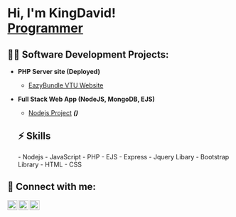 <h1>Hi, I'm KingDavid! <br/><a href="https://github.com/kingchi005">Programmer</a>
<!--   <a href="https://www.linkedin.com/in/joshmadakor/"></a>, <a href="https://www.youtube.com/c/joshmadakor">YouTuber</a></h1> -->

<h2>👨‍💻 Software Development Projects:</h2>

- <b>PHP Server site (Deployed)</b>
  - [EazyBundle VTU Website](https://eazybundle.infinityfreeapp.com/)
- <b>Full Stack Web App (NodeJS, MongoDB, EJS)</b>
  - [Nodejs Project](https://github.com/kingchi005/Nodejs-site) <b><i>()</b></i>

  <h2>⚡ Skills</h2>
  - Nodejs
  - JavaScript
  - PHP
  - EJS
  - Express
  - Jquery Libary
  - Bootstrap Library
  - HTML
  - CSS

<h2> 🤳 Connect with me:</h2>

<!-- [<img align="left" alt="kingchi005 | YouTube" width="22px" src="https://cdn.jsdelivr.net/npm/simple-icons@v3/icons/youtube.svg" />][youtube] -->
[<img align="left" alt="kingchi005 | Twitter" width="22px" src="https://cdn.jsdelivr.net/npm/simple-icons@v3/icons/twitter.svg" />][twitter]
[<img align="left" alt="kingchi005 | LinkedIn" width="22px" src="https://cdn.jsdelivr.net/npm/simple-icons@v3/icons/linkedin.svg" />][linkedin]
[<img align="left" alt="kingchi005 | Instagram" width="22px" src="https://cdn.jsdelivr.net/npm/simple-icons@v3/icons/whatsapp.svg" />][whatsapp]

[twitter]: https://twitter.com/KingDav37258705
[whatsapp]: https://wa.me/+2348107721911
[linkedin]: https://linkedin.com/in/kingdavid-ezennwa-63724422a

<!--
**kingchi005/kingchi005** is a ✨ _special_ ✨ repository because its `README.md` (this file) appears on your GitHub profile.

Here are some ideas to get you started:

- 🔭 I’m currently working on ...
- 🌱 I’m currently learning ...
- 👯 I’m looking to collaborate on ...
- 🤔 I’m looking for help with ...
- 💬 Ask me about ...
- 📫 How to reach me: ...
- 😄 Pronouns: ...
- ⚡ Fun fact: ...
-->
